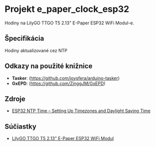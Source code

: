 # Projekt e_paper_clock_esp32

Hodiny na LilyGO TTGO T5 2.13" E-Paper ESP32 WiFi Modul-e.

## Špecifikácia

Hodiny aktualizované cez NTP

## Odkazy na použité knižnice

- **Tasker**: (https://github.com/joysfera/arduino-tasker)
- **GxEPD**: (https://github.com/ZinggJM/GxEPD)

## Zdroje

- [ESP32 NTP Time – Setting Up Timezones and Daylight Saving Time](https://randomnerdtutorials.com/esp32-ntp-timezones-daylight-saving/)

## Súčiastky

- [LilyGO TTGO T5 2.13" E-Paper ESP32 WiFi Modul](https://www.laskakit.cz/lilygo-ttgo-t5-2-13--e-paper-esp32-wifi-modul)
